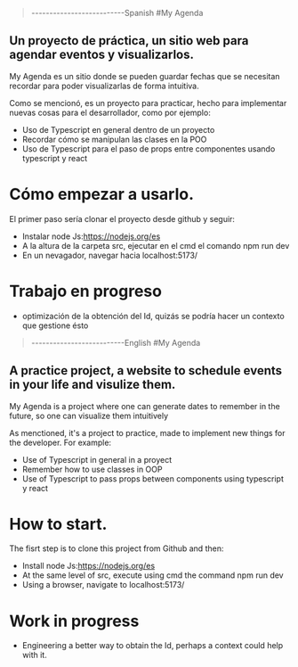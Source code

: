 > --------------------------Spanish
#My Agenda

## Un proyecto de práctica, un sitio web para agendar eventos y visualizarlos.

My Agenda es un sitio donde se pueden guardar fechas que se necesitan recordar para poder visualizarlas de forma
intuitiva.

Como se mencionó, es un proyecto para practicar, hecho para implementar nuevas cosas para el desarrollador, como por ejemplo:

* Uso de Typescript en general dentro de un proyecto
* Recordar cómo se manipulan las clases en la POO
* Uso de Typescript para el paso de props entre componentes usando typescript y react 

# Cómo empezar a usarlo.
El primer paso sería clonar el proyecto desde github y seguir:
* Instalar node Js:https://nodejs.org/es
* A la altura de la carpeta src, ejecutar en el cmd el comando npm run dev
* En un nevagador, navegar hacia localhost:5173/

# Trabajo en progreso
* optimización de la obtención del Id, quizás se podría hacer un contexto que gestione ésto

> --------------------------English
#My Agenda

## A practice project, a website to schedule events in your life and visulize them.

My Agenda is a project where one can generate dates to remember in the future, so one can visualize them intuitively

As menctioned, it's a project to practice, made to implement new things for the developer. For example: 

* Use of Typescript in general in a proyect
* Remember how to use classes in OOP
* Use of Typescript to pass props between components using typescript y react 

# How to start.
The fisrt step is to clone this project from Github and then:
* Install node Js:https://nodejs.org/es
* At the same level of src, execute using cmd the command npm run dev
* Using a browser, navigate to localhost:5173/

# Work in progress
* Engineering a better way to obtain the Id, perhaps a context could help with it.